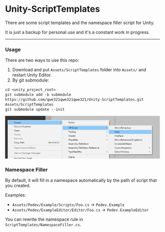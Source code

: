 # Unity-ScriptTemplates
There are some script templates and the namespace filler script for Unity.

It is just a backup for personal use and it's a constant work in progress.

---
### Usage

There are two ways to use this repo:

1. Download and put `Assets/ScriptTemplates` folder into `Assets/` and restart Unity Editor.
2. By git submodule:
```
cd <unity_project_root>
git submodule add -b submodule https://github.com/qwe321qwe321qwe321/Unity-ScriptTemplates.git Assets/ScriptTemplates
git submodule update --init
```

![Demo](./screenshot1.png)

### Namespace Filler

By default, it will fill in a namespace automatically by the path of script that you created.

Examples:
* `Assets/Pedev/Example/Scripts/Foo.cs` -> `Pedev.Example`
* `Assets/Pedev/ExampleEditor/Editor/Foo.cs` -> `Pedev.ExampleEditor`

You can rewrite the namespace rule in `ScriptTemplates/NamespaceFiller.cs`.
